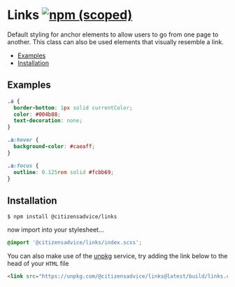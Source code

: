 # Links [![npm (scoped)](https://img.shields.io/npm/v/@citizensadvice/links.svg)](https://www.npmjs.com/package/@citizensadvice/links)

Default styling for anchor elements to allow users to go from one page to another. This class can also be used elements that visually resemble a link.

- [Examples](#examples)
- [Installation](#installation)

## Examples

```css
.a {
  border-bottom: 1px solid currentColor;
  color: #004b88;
  text-decoration: none;
}

.a:hover {
  background-color: #caeaff;
}

.a:focus {
  outline: 0.125rem solid #fcbb69;
}
```

## Installation

```shell
$ npm install @citizensadvice/links
```

now import into your stylesheet...

```scss
@import '@citizensadvice/links/index.scss';
```

You can also make use of the [unpkg](https://unpkg.com) service, try adding the link below to the head of your `HTML` file

```html
<link src="https://unpkg.com/@citizensadvice/links@latest/build/links.css" />
```
